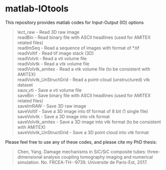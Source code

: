 # matlab-IOtools
This repository provides matlab codes for Input-Output (IO) options  
  > lect_raw - Read 3D raw image  
  > readBin - Read binary file with ASCII headlines (used for AMITEX related files)  
  > readImSeq - Read a sequence of images with format of *.tif  
  > readVoltif - Read tif image stack (3D)  
  > readVolvti - Read a vti volume file  
  > readVolvtk - Read a vtk volume file  
  > readVolvtk_amitex - Read a vtk volume file (to be consistent with AMITEX)  
  > readVolvtk_UnStructGrid - Read a point-cloud (unstructured) vtk dataset  
  > sauv_vti - Save a vti volume file  
  > saveBin - Save binary file with ASCII headlines (used for AMITEX related files)  
  > saveImRAW - Save 3D raw image  
  > saveVoltif - Save a 3D image into tif format of 8 bit (1 single file)  
  > saveVolvtk - Save a 3D image into vtk format  
  > saveVolvtk_amitex - Save a 3D image into vtk format (to be consistent with AMITEX)  
  > saveVolvtk_UnStructGrid - Save a 3D point cloud into vtk format  

Please feel free to use any of these codes, and please cite my PhD thesis:  
  > Chen, Yang. Damage mechanisms in SiC/SiC composite tubes: three-dimensional analysis coupling tomography imaging and numerical simulation. No. FRCEA-TH--9739. Universite de Paris-Est, 2017.
